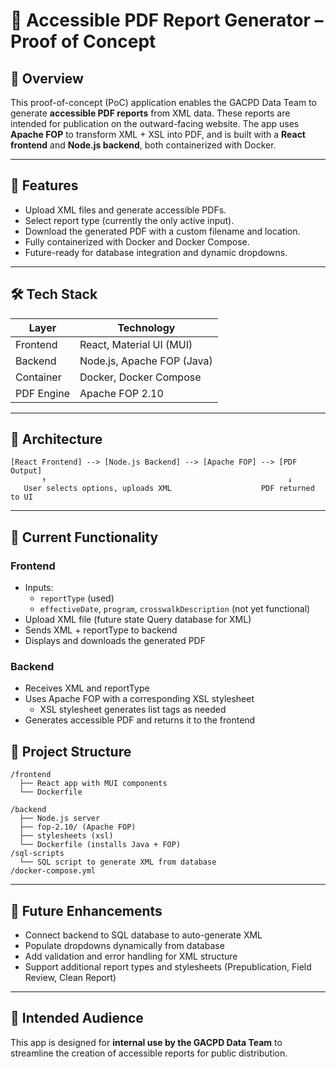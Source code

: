 # 📄 Accessible PDF Report Generator – Proof of Concept

## 🧩 Overview

This proof-of-concept (PoC) application enables the GACPD Data Team to generate **accessible PDF reports** from XML data. These reports are intended for publication on the outward-facing website. The app uses **Apache FOP** to transform XML + XSL into PDF, and is built with a **React frontend** and **Node.js backend**, both containerized with Docker.

---

## 🚀 Features

- Upload XML files and generate accessible PDFs.
- Select report type (currently the only active input).
- Download the generated PDF with a custom filename and location.
- Fully containerized with Docker and Docker Compose.
- Future-ready for database integration and dynamic dropdowns.

---

## 🛠️ Tech Stack

| Layer       | Technology                     |
|------------|---------------------------------|
| Frontend   | React, Material UI (MUI)        |
| Backend    | Node.js, Apache FOP (Java)      |
| Container  | Docker, Docker Compose          |
| PDF Engine | Apache FOP 2.10                 |

---

## 🧱 Architecture

```
[React Frontend] --> [Node.js Backend] --> [Apache FOP] --> [PDF Output]
       ↑                                                      ↓
   User selects options, uploads XML                    PDF returned to UI
```

---

## 🧪 Current Functionality

### Frontend
- Inputs:
  - `reportType` (used)
  - `effectiveDate`, `program`, `crosswalkDescription` (not yet functional)
- Upload XML file (future state Query database for XML)
- Sends XML + reportType to backend
- Displays and downloads the generated PDF

### Backend
- Receives XML and reportType
- Uses Apache FOP with a corresponding XSL stylesheet
  - XSL stylesheet generates list tags as needed
- Generates accessible PDF and returns it to the frontend


## 📁 Project Structure

```
/frontend
  ├── React app with MUI components
  └── Dockerfile 
  
/backend
  ├── Node.js server
  ├── fop-2.10/ (Apache FOP)
  ├── stylesheets (xsl)
  └── Dockerfile (installs Java + FOP)
/sql-scripts
  └── SQL script to generate XML from database
/docker-compose.yml
```

---

## 🔮 Future Enhancements

- Connect backend to SQL database to auto-generate XML
- Populate dropdowns dynamically from database
- Add validation and error handling for XML structure
- Support additional report types and stylesheets (Prepublication, Field Review, Clean Report)

---

## 👥 Intended Audience
This app is designed for **internal use by the GACPD Data Team** to streamline the creation of accessible reports for public distribution.
